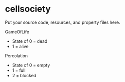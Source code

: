 # cellsociety 

Put your source code, resources, and property files here.


GameOfLife
* State of 0 = dead
* 1 = alive

Percolation
* State of 0 = empty
* 1 = full
* 2 = blocked